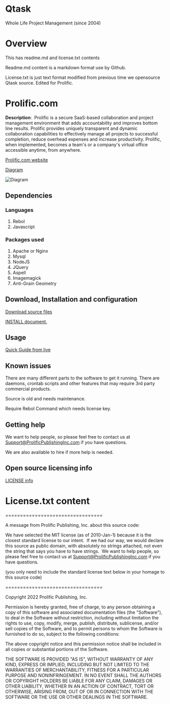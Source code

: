 # Qtask

Whole Life Project Management (since 2004)

# Overview

This has readme.md and license.txt contents

Readme.md content is a markdown format use by Github.

License.txt is just text format modified from previous time we opensource Qtask source. Edited for Prolific.

# Prolific.com

**Description**:  Prolific is a secure SaaS-based collaboration and project management environment that adds accountability and improves bottom line results. Prolific provides uniquely transparent and dynamic collaboration capabilities to effectively manage all projects to successful completion, reduce overhead expenses and increase productivity. Prolific, when implemented, becomes a team's or a company's virtual office accessible anytime, from anywhere.

[Prolific.com website](https://www.prolific.com)

[Diagram](https://www.prolific.com/files.cgi?action=getwikisynd&uuid=NEBEUE1UTE5YC1RC6DMM123HJ3QT&projectid=494&fileviewid=395469)

![Diagram](https://www.prolific.com/files.cgi?action=getwikisynd&uuid=NEBEUE1UTE5YC1RC6DMM123HJ3QT&projectid=494&fileviewid=395469)

## Dependencies

### Languages

1.  Rebol
2.  Javascript

### Packages used

1.  Apache or Nginx
2.  Mysql
3.  NodeJS
4.  JQuery
5.  Aspell
6.  Imagemagick
7.  Anti-Grain Geometry

## Download, Installation and configuration

[Download source files](https://www.prolific.com/files.cgi/qtask-opensource-all.zip?tab=get&uuid=11J725W8JS43N1LN5TA62FBGF1QT&filename=qtask-opensource-all.zip)

[INSTALL document.](https://www.prolific.com/qwiki.cgi?mode=previewSynd&uuid=U965C78S9639Y33XGKBYVBQB78QT)

## Usage

[Quick Guide from live](https://www.prolific.com/quickguide/index.html)

## Known issues

There are many different parts to the software to get it running. There are daemons, crontab scripts and other features that may require 3rd party commercial products.

Source is old and needs maintenance.

Require Rebol Command which needs license key.

## Getting help

We want to help people, so please feel free to contact us at Support@ProlificPublishingInc.com if you have questions.

We are also available to hire if more help is needed.

## Open source licensing info

[LICENSE info](LICENSE.txt)

# License.txt content

=================================

A message from Prolific Publishing, Inc. about this source code:

We have selected the MIT license (as of 2010-Jan-1) because it is the closest standard license to our intent.  If we had our way, we would declare this source as public domain, with absolutely no strings attached, not even the string that says you have to have strings.  We want to help people, so please feel free to contact us at Support@ProlificPublishingInc.com if you have questions.

(you only need to include the standard license text below in your homage to this source code)

=================================

Copyright 2022 Prolific Publishing, Inc.

Permission is hereby granted, free of charge, to any person obtaining a copy of this software and associated documentation files (the "Software"), to deal in the Software without restriction, including without limitation the rights to use, copy, modify, merge, publish, distribute, sublicense, and/or sell copies of the Software, and to permit persons to whom the Software is furnished to do so, subject to the following conditions:

The above copyright notice and this permission notice shall be included in all copies or substantial portions of the Software.

THE SOFTWARE IS PROVIDED "AS IS", WITHOUT WARRANTY OF ANY KIND, EXPRESS OR IMPLIED, INCLUDING BUT NOT LIMITED TO THE WARRANTIES OF MERCHANTABILITY, FITNESS FOR A PARTICULAR PURPOSE AND NONINFRINGEMENT. IN NO EVENT SHALL THE AUTHORS OR COPYRIGHT HOLDERS BE LIABLE FOR ANY CLAIM, DAMAGES OR OTHER LIABILITY, WHETHER IN AN ACTION OF CONTRACT, TORT OR OTHERWISE, ARISING FROM, OUT OF OR IN CONNECTION WITH THE SOFTWARE OR THE USE OR OTHER DEALINGS IN THE SOFTWARE.
